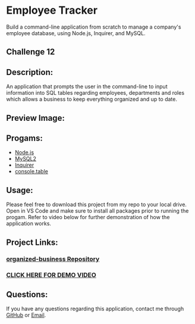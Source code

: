 # Employee Tracker
 Build a command-line application from scratch to manage a company's employee database, using Node.js, Inquirer, and MySQL.
 ## Challenge 12

## **Description:**
An application that prompts the user in the command-line to input information into SQL tables regarding employees, departments and roles which allows a business to keep everything organized and up to date.  

## **Preview Image:**


## **Progams:**
* [Node.js](https://nodejs.org/en/)
* [MySQL2](https://www.npmjs.com/package/mysql2)
* [Inquirer](https://www.npmjs.com/package/inquirer)
* [console.table](https://www.npmjs.com/package/console.table)

## **Usage:**
Please feel free to download this project from my repo to your local drive. Open in VS Code and make sure to install all packages prior to running the progam. Refer to video below for further demonstration of how the application works. 

## **Project Links:**
### [**organized-business Repository**](https://github.com/Metelak/organized-business/tree/main)
### [**CLICK HERE FOR DEMO VIDEO**](https://drive.google.com/file/d/1DWwhYtOIj_u5lPsKsmJ72pmMjItAt-_m/view)

## **Questions:**
If you have any questions regarding this application, contact me through [GitHub](https://github.com/Metelak) or [Email](megan.metelak@gmail.com).

